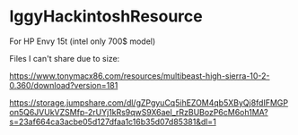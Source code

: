 # IggyHackintoshResource
For HP Envy 15t (intel only 700$ model) 

Files I can't share due to size:

https://www.tonymacx86.com/resources/multibeast-high-sierra-10-2-0.360/download?version=181

https://storage.jumpshare.com/dl/gZPgyuCq5ihEZOM4qb5XByQj8fdIFMGPon5Q6JVUkVZSMfp-2rUYj1kRs9qwS9X6ael_rRzBUBozP6cM6oh1MA?s=23af664ca3acbe05d127dfaa1c16b35d07d85381&dl=1
